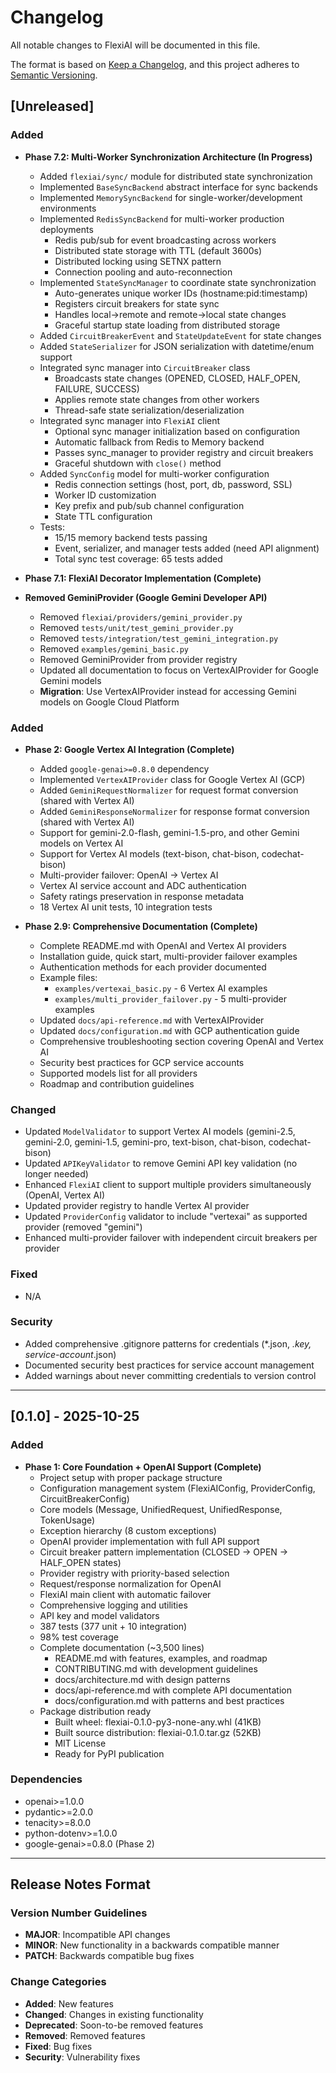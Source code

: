 # Changelog

All notable changes to FlexiAI will be documented in this file.

The format is based on [Keep a Changelog](https://keepachangelog.com/en/1.0.0/),
and this project adheres to [Semantic Versioning](https://semver.org/spec/v2.0.0.html).

## [Unreleased]

### Added
- **Phase 7.2: Multi-Worker Synchronization Architecture (In Progress)**
  - Added `flexiai/sync/` module for distributed state synchronization
  - Implemented `BaseSyncBackend` abstract interface for sync backends
  - Implemented `MemorySyncBackend` for single-worker/development environments
  - Implemented `RedisSyncBackend` for multi-worker production deployments
    - Redis pub/sub for event broadcasting across workers
    - Distributed state storage with TTL (default 3600s)
    - Distributed locking using SETNX pattern
    - Connection pooling and auto-reconnection
  - Implemented `StateSyncManager` to coordinate state synchronization
    - Auto-generates unique worker IDs (hostname:pid:timestamp)
    - Registers circuit breakers for state sync
    - Handles local→remote and remote→local state changes
    - Graceful startup state loading from distributed storage
  - Added `CircuitBreakerEvent` and `StateUpdateEvent` for state changes
  - Added `StateSerializer` for JSON serialization with datetime/enum support
  - Integrated sync manager into `CircuitBreaker` class
    - Broadcasts state changes (OPENED, CLOSED, HALF_OPEN, FAILURE, SUCCESS)
    - Applies remote state changes from other workers
    - Thread-safe state serialization/deserialization
  - Integrated sync manager into `FlexiAI` client
    - Optional sync manager initialization based on configuration
    - Automatic fallback from Redis to Memory backend
    - Passes sync_manager to provider registry and circuit breakers
    - Graceful shutdown with `close()` method
  - Added `SyncConfig` model for multi-worker configuration
    - Redis connection settings (host, port, db, password, SSL)
    - Worker ID customization
    - Key prefix and pub/sub channel configuration
    - State TTL configuration
  - Tests:
    - 15/15 memory backend tests passing
    - Event, serializer, and manager tests added (need API alignment)
    - Total sync test coverage: 65 tests added

- **Phase 7.1: FlexiAI Decorator Implementation (Complete)**
- **Removed GeminiProvider (Google Gemini Developer API)**
  - Removed `flexiai/providers/gemini_provider.py`
  - Removed `tests/unit/test_gemini_provider.py`
  - Removed `tests/integration/test_gemini_integration.py`
  - Removed `examples/gemini_basic.py`
  - Removed GeminiProvider from provider registry
  - Updated all documentation to focus on VertexAIProvider for Google Gemini models
  - **Migration**: Use VertexAIProvider instead for accessing Gemini models on Google Cloud Platform

### Added
- **Phase 2: Google Vertex AI Integration (Complete)**
  - Added `google-genai>=0.8.0` dependency
  - Implemented `VertexAIProvider` class for Google Vertex AI (GCP)
  - Added `GeminiRequestNormalizer` for request format conversion (shared with Vertex AI)
  - Added `GeminiResponseNormalizer` for response format conversion (shared with Vertex AI)
  - Support for gemini-2.0-flash, gemini-1.5-pro, and other Gemini models on Vertex AI
  - Support for Vertex AI models (text-bison, chat-bison, codechat-bison)
  - Multi-provider failover: OpenAI → Vertex AI
  - Vertex AI service account and ADC authentication
  - Safety ratings preservation in response metadata
  - 18 Vertex AI unit tests, 10 integration tests

- **Phase 2.9: Comprehensive Documentation (Complete)**
  - Complete README.md with OpenAI and Vertex AI providers
  - Installation guide, quick start, multi-provider failover examples
  - Authentication methods for each provider documented
  - Example files:
    - `examples/vertexai_basic.py` - 6 Vertex AI examples
    - `examples/multi_provider_failover.py` - 5 multi-provider examples
  - Updated `docs/api-reference.md` with VertexAIProvider
  - Updated `docs/configuration.md` with GCP authentication guide
  - Comprehensive troubleshooting section covering OpenAI and Vertex AI
  - Security best practices for GCP service accounts
  - Supported models list for all providers
  - Roadmap and contribution guidelines

### Changed
- Updated `ModelValidator` to support Vertex AI models (gemini-2.5, gemini-2.0, gemini-1.5, gemini-pro, text-bison, chat-bison, codechat-bison)
- Updated `APIKeyValidator` to remove Gemini API key validation (no longer needed)
- Enhanced `FlexiAI` client to support multiple providers simultaneously (OpenAI, Vertex AI)
- Updated provider registry to handle Vertex AI provider
- Updated `ProviderConfig` validator to include "vertexai" as supported provider (removed "gemini")
- Enhanced multi-provider failover with independent circuit breakers per provider

### Fixed
- N/A

### Security
- Added comprehensive .gitignore patterns for credentials (*.json, *.key, service-account*.json)
- Documented security best practices for service account management
- Added warnings about never committing credentials to version control

---

## [0.1.0] - 2025-10-25

### Added
- **Phase 1: Core Foundation + OpenAI Support (Complete)**
  - Project setup with proper package structure
  - Configuration management system (FlexiAIConfig, ProviderConfig, CircuitBreakerConfig)
  - Core models (Message, UnifiedRequest, UnifiedResponse, TokenUsage)
  - Exception hierarchy (8 custom exceptions)
  - OpenAI provider implementation with full API support
  - Circuit breaker pattern implementation (CLOSED → OPEN → HALF_OPEN states)
  - Provider registry with priority-based selection
  - Request/response normalization for OpenAI
  - FlexiAI main client with automatic failover
  - Comprehensive logging and utilities
  - API key and model validators
  - 387 tests (377 unit + 10 integration)
  - 98% test coverage
  - Complete documentation (~3,500 lines)
    - README.md with features, examples, and roadmap
    - CONTRIBUTING.md with development guidelines
    - docs/architecture.md with design patterns
    - docs/api-reference.md with complete API documentation
    - docs/configuration.md with patterns and best practices
  - Package distribution ready
    - Built wheel: flexiai-0.1.0-py3-none-any.whl (41KB)
    - Built source distribution: flexiai-0.1.0.tar.gz (52KB)
    - MIT License
    - Ready for PyPI publication

### Dependencies
- openai>=1.0.0
- pydantic>=2.0.0
- tenacity>=8.0.0
- python-dotenv>=1.0.0
- google-genai>=0.8.0 (Phase 2)

---

## Release Notes Format

### Version Number Guidelines
- **MAJOR**: Incompatible API changes
- **MINOR**: New functionality in a backwards compatible manner
- **PATCH**: Backwards compatible bug fixes

### Change Categories
- **Added**: New features
- **Changed**: Changes in existing functionality
- **Deprecated**: Soon-to-be removed features
- **Removed**: Removed features
- **Fixed**: Bug fixes
- **Security**: Vulnerability fixes
